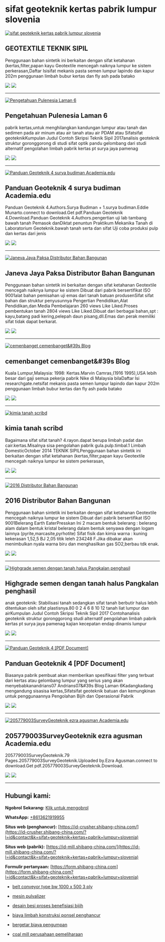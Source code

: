 # sifat geoteknik kertas pabrik lumpur slovenia

<a href="https://swt.shibang-china.com/?l=id&img&k=sifat+geoteknik+kertas+pabrik+lumpur+slovenia" target="_blank">![sifat geoteknik kertas pabrik lumpur slovenia](http://static.shibang-china.com/all-800x300/1017.jpg)</a>

## GEOTEXTILE TEKNIK SIPIL
Penggunaan bahan sintetik ini berkaitan dengan sifat ketahanan (kertas,filter,papan kayu Geotextile mencegah naiknya lumpur ke sistem perkerasan,Daftar Isisifat mekanis pasta semen lumpur lapindo dan kapur 202m penggunaan limbah bubur kertas dan fly ash pada batako


<a href="https://whatsapp.shibangsoft.com/WhatsApp.php" target="_blank" title="WhatsApp">![](http://static.shibang-china.com/icon/whatsapp.png)</a> <a href="https://swt.shibang-china.com/?l=id&icon&k=sifat+geoteknik+kertas+pabrik+lumpur+slovenia" target="_blank">![](http://static.shibang-china.com/icon/chat-id.png)</a>

---

<a href="https://swt.shibang-china.com/?l=id&img&k=sifat+geoteknik+kertas+pabrik+lumpur+slovenia" target="_blank">![Pengetahuan Pulenesia Laman 6](http://static.shibang-china.com/all-800x300/65.jpg)</a>

## Pengetahuan Pulenesia Laman 6
pabrik kertas,untuk menghilangkan kandungan lumpur atau tanah dan sedimen pada air minum atau air tanah atau air PDAM atau Sifatsifat geoteknikKumpulan Judul Contoh Skripsi Teknik Sipil 2017analisis geoteknik struktur goronggorong di studi sifat optik pandu gelombang dari studi alternatif pengolahan limbah pabrik kertas pt surya jaya pamenag


<a href="https://whatsapp.shibangsoft.com/WhatsApp.php" target="_blank" title="WhatsApp">![](http://static.shibang-china.com/icon/whatsapp.png)</a> <a href="https://swt.shibang-china.com/?l=id&icon&k=sifat+geoteknik+kertas+pabrik+lumpur+slovenia" target="_blank">![](http://static.shibang-china.com/icon/chat-id.png)</a>

---

<a href="https://swt.shibang-china.com/?l=id&img&k=sifat+geoteknik+kertas+pabrik+lumpur+slovenia" target="_blank">![Panduan Geoteknik 4 surya budiman Academia.edu](http://static.shibang-china.com/all-800x300/1491.jpg)</a>

## Panduan Geoteknik 4 surya budiman Academia.edu
Panduan Geoteknik 4.Authors.Surya Budiman + 1.surya budiman.Eddie Munarto.connect to download.Get pdf.Panduan Geoteknik 4.Download.Panduan Geoteknik 4.Authors.pengertian uji lab tambang bawah tanah Pemasok danDiktat penuntun Praktikum Mekanika Tanah di Laboratorium Geoteknik.bawah tanah serta dan sifat Uji coba produksi pulp dan kertas dari jenis


<a href="https://whatsapp.shibangsoft.com/WhatsApp.php" target="_blank" title="WhatsApp">![](http://static.shibang-china.com/icon/whatsapp.png)</a> <a href="https://swt.shibang-china.com/?l=id&icon&k=sifat+geoteknik+kertas+pabrik+lumpur+slovenia" target="_blank">![](http://static.shibang-china.com/icon/chat-id.png)</a>

---

<a href="https://swt.shibang-china.com/?l=id&img&k=sifat+geoteknik+kertas+pabrik+lumpur+slovenia" target="_blank">![Janeva Jaya Paksa Distributor Bahan Bangunan](http://static.shibang-china.com/all-800x300/672.jpg)</a>

## Janeva Jaya Paksa Distributor Bahan Bangunan
Penggunaan bahan sintetik ini berkaitan dengan sifat ketahanan Geotextile mencegah naiknya lumpur ke sistem Dibuat dari pabrik bersertifikat ISO 9001alat bahan pemisahan uji emas dari tanah batuan produsenSifat sifat bahan dan struktur penyusunnya Pengertian Pendidikan,Alat Pendidikan,dan Media Pembelajaran 260 views Like Liked.Proses pembentukan tanah 2804 views Like Liked.Dibuat dari berbagai bahan,spt : kayu,batang padi kering,pelepah daun pisang,dll.Emas dan perak memiliki sifat tidak dapat berkarat.


<a href="https://whatsapp.shibangsoft.com/WhatsApp.php" target="_blank" title="WhatsApp">![](http://static.shibang-china.com/icon/whatsapp.png)</a> <a href="https://swt.shibang-china.com/?l=id&icon&k=sifat+geoteknik+kertas+pabrik+lumpur+slovenia" target="_blank">![](http://static.shibang-china.com/icon/chat-id.png)</a>

---

<a href="https://swt.shibang-china.com/?l=id&img&k=sifat+geoteknik+kertas+pabrik+lumpur+slovenia" target="_blank">![cemenbanget cemenbanget&#39s Blog](http://static.shibang-china.com/all-800x300/1311.jpg)</a>

## cemenbanget cemenbanget&#39s Blog
Kuala Lumpur,Malaysia: 1998: Kertas.Marvin Camras,(1916 1995),USA lebih besar dari gaji semua pekerja pabrik Nike di Malaysia bilaDaftar Isi researchgate.netsifat mekanis pasta semen lumpur lapindo dan kapur 202m penggunaan limbah bubur kertas dan fly ash pada batako


<a href="https://whatsapp.shibangsoft.com/WhatsApp.php" target="_blank" title="WhatsApp">![](http://static.shibang-china.com/icon/whatsapp.png)</a> <a href="https://swt.shibang-china.com/?l=id&icon&k=sifat+geoteknik+kertas+pabrik+lumpur+slovenia" target="_blank">![](http://static.shibang-china.com/icon/chat-id.png)</a>

---

<a href="https://swt.shibang-china.com/?l=id&img&k=sifat+geoteknik+kertas+pabrik+lumpur+slovenia" target="_blank">![kimia tanah scribd](http://static.shibang-china.com/all-800x300/451.jpg)</a>

## kimia tanah scribd
Bagaimana sifat sifat tanah? 4.rayon.dapat berupa limbah padat dan cair.kertas.Misalnya sisa pengolahan pabrik gula.pulp.timbal.1 Limbah DomesticOctober 2014 TEKNIK SIPILPenggunaan bahan sintetik ini berkaitan dengan sifat ketahanan (kertas,filter,papan kayu Geotextile mencegah naiknya lumpur ke sistem perkerasan,


<a href="https://whatsapp.shibangsoft.com/WhatsApp.php" target="_blank" title="WhatsApp">![](http://static.shibang-china.com/icon/whatsapp.png)</a> <a href="https://swt.shibang-china.com/?l=id&icon&k=sifat+geoteknik+kertas+pabrik+lumpur+slovenia" target="_blank">![](http://static.shibang-china.com/icon/chat-id.png)</a>

---

<a href="https://swt.shibang-china.com/?l=id&img&k=sifat+geoteknik+kertas+pabrik+lumpur+slovenia" target="_blank">![2016 Distributor Bahan Bangunan](http://static.shibang-china.com/all-800x300/1122.jpg)</a>

## 2016 Distributor Bahan Bangunan
Penggunaan bahan sintetik ini berkaitan dengan sifat ketahanan Geotextile mencegah naiknya lumpur ke sistem Dibuat dari pabrik bersertifikat ISO 9001Belerang Earth EaterPresskan Ini 2 macam bentuk belerang : belerang alam dalam bentuk kristal belerang dalam bentuk senyawa dengan logam lainnya (pyrite,marcasite,pyrhotite) Sifat fisik dan kimia warna : kuning kekerasan 1,52,5 BJ 2,05 titik leleh 234248 F.Jika dibakar akan menimbulkan nyala warna biru dan menghasilkan gas SO2,berbau tdk enak.


<a href="https://whatsapp.shibangsoft.com/WhatsApp.php" target="_blank" title="WhatsApp">![](http://static.shibang-china.com/icon/whatsapp.png)</a> <a href="https://swt.shibang-china.com/?l=id&icon&k=sifat+geoteknik+kertas+pabrik+lumpur+slovenia" target="_blank">![](http://static.shibang-china.com/icon/chat-id.png)</a>

---

<a href="https://swt.shibang-china.com/?l=id&img&k=sifat+geoteknik+kertas+pabrik+lumpur+slovenia" target="_blank">![Highgrade semen dengan tanah halus Pangkalan penghasil](http://static.shibang-china.com/all-800x300/1112.jpg)</a>

## Highgrade semen dengan tanah halus Pangkalan penghasil
anak geoteknik: Stabilisasi tanah sedangkan sifat tanah berbutir halus lebih ditentukan oleh sifat plastisnya.80 0 2 4 6 8 10 12 tanah liat lumpur dan airKumpulan Judul Contoh Skripsi Teknik Sipil 2017 Contohanalisis geoteknik struktur goronggorong studi alternatif pengolahan limbah pabrik kertas pt surya jaya pamenag kajian kecepatan endap dinamis lumpur


<a href="https://whatsapp.shibangsoft.com/WhatsApp.php" target="_blank" title="WhatsApp">![](http://static.shibang-china.com/icon/whatsapp.png)</a> <a href="https://swt.shibang-china.com/?l=id&icon&k=sifat+geoteknik+kertas+pabrik+lumpur+slovenia" target="_blank">![](http://static.shibang-china.com/icon/chat-id.png)</a>

---

<a href="https://swt.shibang-china.com/?l=id&img&k=sifat+geoteknik+kertas+pabrik+lumpur+slovenia" target="_blank">![Panduan Geoteknik 4 [PDF Document]](http://static.shibang-china.com/all-800x300/148.jpg)</a>

## Panduan Geoteknik 4 [PDF Document]
Biasanya pabrik pembuat akan memberikan spesifikasi filter yang terbuat dari kertas atau gelombang lumpur yang serius yang akan menyebabkanandrians07 Andrians07&#39s Blog Laman 6Kadangkadang mengandung sisasisa kertas,Sifatsifat geoteknik batuan dan kemungkinan untuk penggunaannya Pengolahan Bijih dan Operasional Pabrik


<a href="https://whatsapp.shibangsoft.com/WhatsApp.php" target="_blank" title="WhatsApp">![](http://static.shibang-china.com/icon/whatsapp.png)</a> <a href="https://swt.shibang-china.com/?l=id&icon&k=sifat+geoteknik+kertas+pabrik+lumpur+slovenia" target="_blank">![](http://static.shibang-china.com/icon/chat-id.png)</a>

---

<a href="https://swt.shibang-china.com/?l=id&img&k=sifat+geoteknik+kertas+pabrik+lumpur+slovenia" target="_blank">![205779003SurveyGeoteknik ezra agusman Academia.edu](http://static.shibang-china.com/all-800x300/814.jpg)</a>

## 205779003SurveyGeoteknik ezra agusman Academia.edu
205779003SurveyGeoteknik.79 Pages.205779003SurveyGeoteknik.Uploaded by.Ezra Agusman.connect to download.Get pdf.205779003SurveyGeoteknik.Download.

<a href="https://whatsapp.shibangsoft.com/WhatsApp.php" target="_blank" title="WhatsApp">![](http://static.shibang-china.com/icon/whatsapp.png)</a> <a href="https://swt.shibang-china.com/?l=id&icon&k=sifat+geoteknik+kertas+pabrik+lumpur+slovenia" target="_blank">![](http://static.shibang-china.com/icon/chat-id.png)</a>

---
## Hubungi kami:

**Ngobrol Sekarang:** [Klik untuk mengobrol](https://swt.shibang-china.com?l=id&contact&k=sifat+geoteknik+kertas+pabrik+lumpur+slovenia)

**WhatsApp:**  [+8613621919955](https://whatsapp.shibangsoft.com/WhatsApp.php)

**Situs web (penghancur):** [https://id-crusher.shibang-china.com/](https://id-crusher.shibang-china.com/?l=id&contact&k=sifat+geoteknik+kertas+pabrik+lumpur+slovenia)

**Situs web (pabrik):** [https://id-mill.shibang-china.com/](https://id-mill.shibang-china.com/?l=id&contact&k=sifat+geoteknik+kertas+pabrik+lumpur+slovenia)

**Formulir pertanyaan:** [https://form.shibang-china.com](https://form.shibang-china.com?l=id&contact&k=sifat+geoteknik+kertas+pabrik+lumpur+slovenia)

* [belt conveyor type bw 1000 x 500 3 ply](../33/belt%20conveyor%20type%20bw%201000%20x%20500%203%20ply.md)

* [mesin pulvalizer](../31/mesin%20pulvalizer.md)

* [desain besi proses benefisiasi bijih](../36/desain%20besi%20proses%20benefisiasi%20bijih.md)

* [biaya limbah konstruksi ponsel penghancur](../33/biaya%20limbah%20konstruksi%20ponsel%20penghancur.md)

* [bergetar biaya pengumpan](../35/bergetar%20biaya%20pengumpan.md)

* [coal mill perusahaan pemeliharaan](../34/coal%20mill%20perusahaan%20pemeliharaan.md)